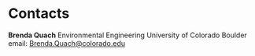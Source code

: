 # Contacts

**Brenda Quach**
 Environmental Engineering
 University of Colorado Boulder
 email: Brenda.Quach@colorado.edu


